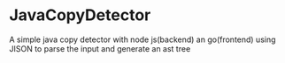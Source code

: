 # JavaCopyDetector
A simple java copy detector with node js(backend) an go(frontend)
using JISON to parse the input and generate an ast tree

